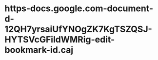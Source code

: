 # https-docs.google.com-document-d-12QH7yrsaiUfYNOgZK7KgTSZQSJ-HYTSVcGFildWMRig-edit-bookmark-id.caj